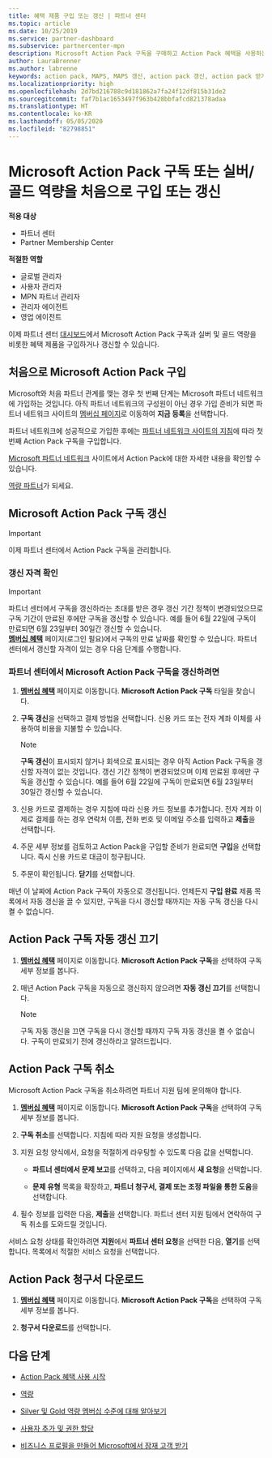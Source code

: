 ```yaml
---
title: 혜택 제품 구입 또는 갱신 | 파트너 센터
ms.topic: article
ms.date: 10/25/2019
ms.service: partner-dashboard
ms.subservice: partnercenter-mpn
description: Microsoft Action Pack 구독을 구매하고 Action Pack 혜택을 사용하는 방법을 알아보세요. 또한 청구서를 갱신, 취소, 보는 방법도 알아보세요.
author: LauraBrenner
ms.author: labrenne
keywords: action pack, MAPS, MAPS 갱신, action pack 갱신, action pack 얻기
ms.localizationpriority: high
ms.openlocfilehash: 2d7bd216788c9d181862a7fa24f12df815b31de2
ms.sourcegitcommit: faf7b1ac1653497f963b428bbfafcd821378adaa
ms.translationtype: HT
ms.contentlocale: ko-KR
ms.lasthandoff: 05/05/2020
ms.locfileid: "82798851"
---
```

# <a name="buy-for-the-first-time-or-renew-a-microsoft-action-pack-subscription-or-the-silver-or-gold-competencies"></a>Microsoft Action Pack 구독 또는 실버/골드 역량을 처음으로 구입 또는 갱신

**적용 대상**

-  파트너 센터
-  Partner Membership Center

**적절한 역할**
-   글로벌 관리자
-   사용자 관리자
-   MPN 파트너 관리자
-   관리자 에이전트
-   영업 에이전트

이제 파트너 센터 [대시보드](https://docs.microsoft.com/partner-center/)에서 Microsoft Action Pack 구독과 실버 및 골드 역량을 비롯한 혜택 제품을 구입하거나 갱신할 수 있습니다. 

## <a name="buy-microsoft-action-pack-for-the-first-time"></a>처음으로 Microsoft Action Pack 구입

Microsoft와 처음 파트너 관계를 맺는 경우 첫 번째 단계는 Microsoft 파트너 네트워크에 가입하는 것입니다. 아직 파트너 네트워크의 구성원이 아닌 경우 가입 준비가 되면 파트너 네트워크 사이트의 [멤버십 페이지](https://partner.microsoft.com/membership)로 이동하여 **지금 등록**을 선택합니다. 

파트너 네트워크에 성공적으로 가입한 후에는 [파트너 네트워크 사이트의 지침](https://partner.microsoft.com/membership/action-pack)에 따라 첫 번째 Action Pack 구독을 구입합니다. 

[Microsoft 파트너 네트워크](https://partner.microsoft.com/membership/internal-use-software#simple-tab-content-3) 사이트에서 Action Pack에 대한 자세한 내용을 확인할 수 있습니다.

[역량 파트너](https://partner.microsoft.com/membership/competencies)가 되세요. 

## <a name="renew-a-microsoft-action-pack-subscription"></a>Microsoft Action Pack 구독 갱신

>[!IMPORTANT]
>이제 파트너 센터에서 Action Pack 구독을 관리합니다.

### <a name="check-your-renewal-eligibility"></a>갱신 자격 확인

>[!IMPORTANT]
>파트너 센터에서 구독을 갱신하라는 초대를 받은 경우 갱신 기간 정책이 변경되었으므로 구독 기간이 만료된 후에만 구독을 갱신할 수 있습니다. 예를 들어 6월 22일에 구독이 만료되면 6월 23일부터 30일간 갱신할 수 있습니다.       
>[**멤버십 혜택**](https://partnercenter.microsoft.com/pcv/partnership/offers) 페이지(로그인 필요)에서 구독의 만료 날짜를 확인할 수 있습니다. 파트너 센터에서 갱신할 자격이 있는 경우 다음 단계를 수행합니다.  

### <a name="to-renew-a-microsoft-action-pack-subscription-in-the-partner-center"></a>파트너 센터에서 Microsoft Action Pack 구독을 갱신하려면

1. [**멤버십 혜택**](https://partnercenter.microsoft.com/pcv/partnership/offers) 페이지로 이동합니다. **Microsoft Action Pack 구독** 타일을 찾습니다.  

2. **구독 갱신**을 선택하고 결제 방법을 선택합니다. 신용 카드 또는 전자 계좌 이체를 사용하여 비용을 지불할 수 있습니다.

    >[!NOTE]
    >**구독 갱신**이 표시되지 않거나 회색으로 표시되는 경우 아직 Action Pack 구독을 갱신할 자격이 없는 것입니다. 갱신 기간 정책이 변경되었으며 이제 만료된 후에만 구독을 갱신할 수 있습니다. 예를 들어 6월 22일에 구독이 만료되면 6월 23일부터 30일간 갱신할 수 있습니다.  

3. 신용 카드로 결제하는 경우 지침에 따라 신용 카드 정보를 추가합니다. 전자 계좌 이제로 결제를 하는 경우 연락처 이름, 전화 번호 및 이메일 주소를 입력하고 **제출**을 선택합니다. 
     
4. 주문 세부 정보를 검토하고 Action Pack을 구입할 준비가 완료되면 **구입**을 선택합니다. 즉시 신용 카드로 대금이 청구됩니다.

5. 주문이 확인됩니다. **닫기**를 선택합니다.

매년 이 날짜에 Action Pack 구독이 자동으로 갱신됩니다. 언제든지 **구입 완료** 제품 목록에서 자동 갱신을 끌 수 있지만, 구독을 다시 갱신할 때까지는 자동 구독 갱신을 다시 켤 수 없습니다. 


## <a name="turn-off-automatic-action-pack-subscription-renewal"></a>Action Pack 구독 자동 갱신 끄기

1. [**멤버십 혜택**](https://partnercenter.microsoft.com/pcv/partnership/offers) 페이지로 이동합니다.  **Microsoft Action Pack 구독**을 선택하여 구독 세부 정보를 봅니다. 

2. 매년 Action Pack 구독을 자동으로 갱신하지 않으려면 **자동 갱신 끄기**를 선택합니다. 

    >[!NOTE]
    >구독 자동 갱신을 끄면 구독을 다시 갱신할 때까지 구독 자동 갱신을 켤 수 없습니다. 구독이 만료되기 전에 갱신하라고 알려드립니다.


## <a name="cancel-your-action-pack-subscription"></a>Action Pack 구독 취소

Microsoft Action Pack 구독을 취소하려면 파트너 지원 팀에 문의해야 합니다.

1. [**멤버십 혜택**](https://partnercenter.microsoft.com/pcv/partnership/offers) 페이지로 이동합니다. **Microsoft Action Pack 구독**을 선택하여 구독 세부 정보를 봅니다. 

3. **구독 취소**를 선택합니다. 지침에 따라 지원 요청을 생성합니다. 

4. 지원 요청 양식에서, 요청을 적절하게 라우팅할 수 있도록 다음 값을 선택합니다.

    -  **파트너 센터에서 문제 보고**를 선택하고, 다음 페이지에서 **새 요청**을 선택합니다.

    -  **문제 유형** 목록을 확장하고, **파트너 청구서, 결제 또는 조정 파일을 통한 도움**을 선택합니다. 

5. 필수 정보를 입력한 다음, **제출**을 선택합니다. 파트너 센터 지원 팀에서 연락하여 구독 취소를 도와드릴 것입니다.

서비스 요청 상태를 확인하려면 **지원**에서 **파트너 센터 요청**을 선택한 다음, **열기**를 선택합니다. 목록에서 적절한 서비스 요청을 선택합니다.  

## <a name="download-your-action-pack-invoice"></a>Action Pack 청구서 다운로드

1. [**멤버십 혜택**](https://partnercenter.microsoft.com/pcv/partnership/offers) 페이지로 이동합니다. **Microsoft Action Pack 구독**을 선택하여 구독 세부 정보를 봅니다. 

3. **청구서 다운로드**를 선택합니다.
 
## <a name="next-steps"></a>다음 단계

-   [Action Pack 혜택 사용 시작](manage-your-partner-network-benefits.md)

-   [역량](learn-about-competencies.md)

-   [Silver 및 Gold 역량 멤버십 수준에 대해 알아보기](https://partner.microsoft.com/membership/internal-use-software#simple-tab-content-2)

-   [사용자 추가 및 권한 할당](create-user-accounts-and-set-permissions.md)

-   [비즈니스 프로필을 만들어 Microsoft에서 잠재 고객 받기](create-a-marketing-profile.md)



